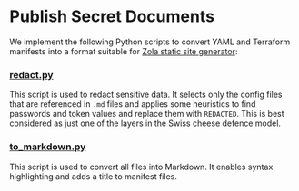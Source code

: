 # Publish Secret Documents

We implement the following Python scripts to convert YAML and Terraform manifests into a format suitable for [Zola static site generator](https://www.getzola.org/):

### [redact.py](redact.py)

This script is used to redact sensitive data. It selects only the config files that are referenced in `.md` files and applies some heuristics to find passwords and token values and replace them with `REDACTED`. This is best considered as just one of the layers in the Swiss cheese defence model.

### [to_markdown.py](to_markdown.py)

This script is used to convert all files into Markdown. It enables syntax highlighting and adds a title to manifest files.
